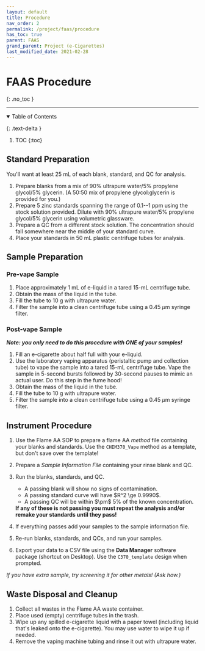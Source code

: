 ```yaml
---
layout: default
title: Procedure
nav_order: 2
permalink: /project/faas/procedure
has_toc: true
parent: FAAS
grand_parent: Project (e-Cigarettes)
last_modified_date: 2021-02-28
---
```


# FAAS Procedure
{: .no_toc  }

----

<details open markdown="block">
  <summary>
  Table of Contents
  </summary>

  {: .text-delta }
1. TOC
{:toc}
</details>

## Standard Preparation

<div class = "tip">
You'll want at least 25 mL of each blank, standard, and QC for analysis.
</div>

1. Prepare blanks from a mix of 90% ultrapure water/5% propylene glycol/5% glycerin. (A 50:50 mix of propylene glycol:glycerin is provided for you.)
1. Prepare 5 zinc standards spanning the range of 0.1--1 ppm using the stock solution provided.  Dilute with 90% ultrapure water/5% propylene glycol/5% glycerin using volumetric glassware.
1. Prepare a QC from a different stock solution.  The concentration should fall somewhere near the middle of your standard curve.
1. Place your standards in 50 mL plastic centrifuge tubes for analysis.  

## Sample Preparation

### Pre-vape Sample

1. Place approximately 1 mL of e-liquid in a tared 15-mL centrifuge tube.
1. Obtain the mass of the liquid in the tube.
1. Fill the tube to 10 g with ultrapure water.
1. Filter the sample into a clean centrifuge tube using a 0.45 $\mu$m syringe filter.

### Post-vape Sample

***Note: you only need to do this procedure with ONE of your samples!***

1. Fill an e-cigarette about half full with your e-liquid.
1. Use the laboratory vaping apparatus (peristaltic pump and collection tube) to vape the sample into a tared 15-mL centrifuge tube.  Vape the sample in 5-second bursts followed by 30-second pauses to mimic an actual user.  Do this step in the fume hood!
1. Obtain the mass of the liquid in the tube.
1. Fill the tube to 10 g with ultrapure water.
1. Filter the sample into a clean centrifuge tube using a 0.45 $\mu$m syringe filter.


## Instrument Procedure

1. Use the Flame AA SOP to prepare a flame AA *method* file containing your blanks and standards.  Use the `CHEM370_Vape` method as a template, but don't save over the template!
1. Prepare a *Sample Information File* containing your rinse blank and QC.
1. Run the blanks, standards, and QC.

    <div class = "tip">
    <ul>
    <li>  A passing blank will show no signs of contamination. </li> 
    <li>  A passing standard curve will have $R^2 \ge 0.9990$. </li> 
    <li>  A passing QC will be within $\pm$ 5% of the known concentration.</li>  
    </ul>
    <b>If any of these is not passing you must repeat the analysis and/or remake your standards until they pass!</b>
    </div>

1. If everything passes add your samples to the sample information file.
1. Re-run blanks, standards, and QCs, and run your samples.
1. Export your data to a CSV file using the **Data Manager** software package (shortcut on Desktop).  Use the `C370_template` design when prompted.

*If you have extra sample, try screening it for other metals! (Ask how.)*


## Waste Disposal and Cleanup

1. Collect all wastes in the Flame AA waste container.
1. Place used (empty) centrifuge tubes in the trash.
1. Wipe up any spilled e-cigarette liquid with a paper towel (including liquid that's leaked onto the e-cigarette).  You may use water to wipe it up if needed.
1. Remove the vaping machine tubing and rinse it out with ultrapure water.
